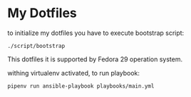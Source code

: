 # My Dotfiles

to initialize my dotfiles you have to execute bootstrap script:

`./script/bootstrap`

This dotfiles it is supported by Fedora 29 operation system.

withing virtualenv activated, to run playbook:

`pipenv run ansible-playbook playbooks/main.yml`
